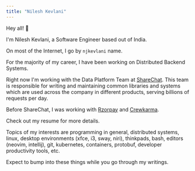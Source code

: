 ```yaml
---
title: "Nilesh Kevlani"
---
```


Hey all! :wave:

I'm Nilesh Kevlani, a Software Engineer based out of India.

On most of the Internet, I go by `njkevlani` name.

For the majority of my career, I have been working on Distributed Backend
Systems.

Right now I'm working with the Data Platform Team at
[ShareChat](https://sharechat.com). This team is responsible for writing and
maintaining common libraries and systems which are used across the company in
different products, serving billions of requests per day.

Before ShareChat, I was working with [Rzorpay](https://razorpay.com) and
[Crewkarma](https://crewkarma.com).

Check out my resume for more details.

Topics of my interests are programming in general, distributed systems, linux,
desktop environments (xfce, i3, sway, niri), thinkpads, bash, editors (neovim,
intellij), git, kubernetes, containers, protobuf, developer productivity tools,
etc.

Expect to bump into these things while you go through my writings.
